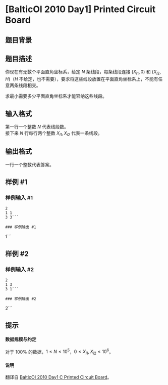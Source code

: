 # [BalticOI 2010 Day1] Printed Circuit Board

## 题目背景



## 题目描述

你现在有无数个平面直角坐标系，给定 $N$ 条线段，每条线段连接 $(X_{i1},0)$ 和 $(X_{i2},H)$（$H$ 不给定，也不需要），要求将这些线段放置在平面直角坐标系上，不能有任意两条线段相交。

求最小需要多少平面直角坐标系才能容纳这些线段。

## 输入格式

第一行一个整数 $N$ 代表线段数。     
接下来 $N$ 行每行两个整数 $X_{i1},X_{i2}$ 代表一条线段。

## 输出格式

一行一个整数代表答案。

## 样例 #1

### 样例输入 #1
```
2
1 1
3 3```

### 样例输出 #1

```
1```

## 样例 #2

### 样例输入 #2
```
2
1 3
3 1```

### 样例输出 #2

```
2```

## 提示

#### 数据规模与约定

对于 $100\%$ 的数据，$1 \le N\le 10^5$，$0 \le X_{i1},X_{i2} \le 10^6$。

#### 说明

翻译自 [BalticOI 2010 Day1 C Printed Circuit Board](https://boi.cses.fi/files/boi2010_day1.pdf)。
